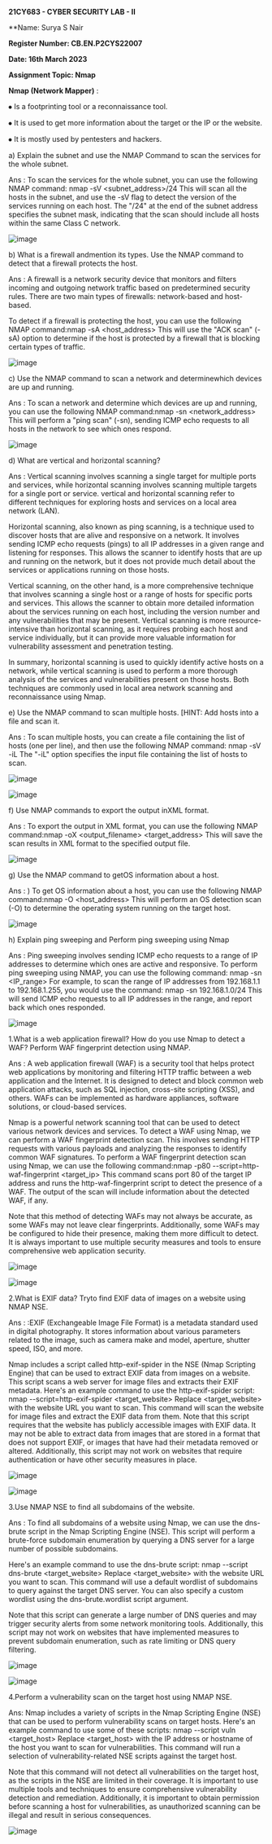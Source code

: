 **21CY683 - CYBER SECURITY LAB - II**

**Name: Surya S Nair

**Register Number: CB.EN.P2CYS22007** 

**Date: 16th March 2023**
 
**Assignment Topic: Nmap**






**Nmap (Network Mapper)** :

⦁	Is a footprinting tool or a reconnaissance tool.

⦁	It is used to get more information  about the target or the IP or the website.

⦁	It is mostly used by pentesters and hackers.

a) Explain the subnet and use the NMAP Command to scan the services for the whole subnet.

Ans : To scan the services for the whole subnet, you can use the following 
NMAP command: nmap -sV <subnet_address>/24
This will scan all the hosts in the subnet, and use the -sV flag to detect the version of the services running on each host.
The "/24" at the end of the subnet address specifies the subnet mask, indicating that the scan should include all hosts within the same Class C network.

![image](https://user-images.githubusercontent.com/123303806/226387050-79a648db-ff14-4ea4-829a-dbf85fad107b.png)

b) What is a firewall andmention its types. Use the NMAP command to detect that a firewall protects the host.

Ans : A firewall is a network security device that monitors and filters incoming and outgoing network traffic based on predetermined security rules. There are two main types of firewalls: network-based and host-based.

To detect if a firewall is protecting the host, you can use the following 
NMAP command:nmap -sA <host_address>
This will use the "ACK scan" (-sA) option to determine if the host is protected by a firewall that is blocking certain types of traffic.

![image](https://user-images.githubusercontent.com/123303806/226388067-fc959020-dbad-4060-8445-bd80e49b9e8c.png)


c) Use the NMAP command to scan a network and determinewhich devices are up and running.

Ans : To scan a network and determine which devices are up and running, you can use the following NMAP command:nmap -sn <network_address>
This will perform a "ping scan" (-sn), sending ICMP echo requests to all hosts in the network to see which ones respond.

![image](https://user-images.githubusercontent.com/123303806/226389160-8e0d7642-0d4c-4f8c-aefc-d5b92c5a1027.png)


d) What are vertical and horizontal scanning?

Ans : Vertical scanning involves scanning a single target for multiple ports and services, while horizontal scanning involves scanning multiple targets for a single port or service.
vertical and horizontal scanning refer to different techniques for exploring hosts and services on a local area network (LAN).

Horizontal scanning, also known as ping scanning, is a technique used to discover hosts that are alive and responsive on a network. It involves sending ICMP echo requests (pings) to all IP addresses in a given range and listening for responses. This allows the scanner to identify hosts that are up and running on the network, but it does not provide much detail about the services or applications running on those hosts.

Vertical scanning, on the other hand, is a more comprehensive technique that involves scanning a single host or a range of hosts for specific ports and services. This allows the scanner to obtain more detailed information about the services running on each host, including the version number and any vulnerabilities that may be present. Vertical scanning is more resource-intensive than horizontal scanning, as it requires probing each host and service individually, but it can provide more valuable information for vulnerability assessment and penetration testing.

In summary, horizontal scanning is used to quickly identify active hosts on a network, while vertical scanning is used to perform a more thorough analysis of the services and vulnerabilities present on those hosts. Both techniques are commonly used in local area network scanning and reconnaissance using Nmap.

e) Use the NMAP command to scan multiple hosts. [HINT: Add hosts into a file and scan it.

Ans : To scan multiple hosts, you can create a file containing the list of hosts (one per line), and then use the following NMAP command: nmap -sV -iL <filename>
The "-iL" option specifies the input file containing the list of hosts to scan.
  
  ![image](https://user-images.githubusercontent.com/123303806/226393113-61b50442-e37c-4d79-8c97-2f04352e3f0b.png)

  ![image](https://user-images.githubusercontent.com/123303806/226393202-5238950a-69bc-408c-835c-7145d4a0418b.png)

f) Use NMAP commands to export the output inXML format.
  
Ans : To export the output in XML format, you can use the following NMAP command:nmap -oX <output_filename> <target_address>
This will save the scan results in XML format to the specified output file.

  ![image](https://user-images.githubusercontent.com/123303806/226394068-edbbd224-6200-40bd-b97d-b44eeef56217.png)

g) Use the NMAP command to getOS information about a host.
  
Ans : ) To get OS information about a host, you can use the following NMAP command:nmap -O <host_address>
This will perform an OS detection scan (-O) to determine the operating system running on the target host.

  ![image](https://user-images.githubusercontent.com/123303806/226394720-06b06308-a381-4699-aee9-d9a19dfc03ef.png)

h) Explain ping sweeping and Perform ping sweeping using Nmap
  
  Ans : Ping sweeping involves sending ICMP echo requests to a range of IP addresses to determine which ones are active and responsive. To perform ping sweeping using NMAP, you can use the following command: nmap -sn <IP_range>
For example, to scan the range of IP addresses from 192.168.1.1 to 192.168.1.255, you would use the command:
nmap -sn 192.168.1.0/24
This will send ICMP echo requests to all IP addresses in the range, and report back which ones responded.
  
  ![image](https://user-images.githubusercontent.com/123303806/226402749-ece3a90b-d8d7-4818-9b03-28e3adedab0b.png)

  1.What is a web application firewall? How do you use Nmap to detect a WAF? Perform WAF fingerprint detection using NMAP.
  
Ans : A web application firewall (WAF) is a security tool that helps protect web applications by monitoring and filtering HTTP traffic between a web application and the Internet. It is designed to detect and block common web application attacks, such as SQL injection, cross-site scripting (XSS), and others. WAFs can be implemented as hardware appliances, software solutions, or cloud-based services.

  Nmap is a powerful network scanning tool that can be used to detect various network devices and services. To detect a WAF using Nmap, we can perform a WAF fingerprint detection scan. This involves sending HTTP requests with various payloads and analyzing the responses to identify common WAF signatures.
To perform a WAF fingerprint detection scan using Nmap, we can use the following command:nmap -p80 --script=http-waf-fingerprint <target_ip>
This command scans port 80 of the target IP address and runs the http-waf-fingerprint script to detect the presence of a WAF. The output of the scan will include information about the detected WAF, if any.

Note that this method of detecting WAFs may not always be accurate, as some WAFs may not leave clear fingerprints. Additionally, some WAFs may be configured to hide their presence, making them more difficult to detect. It is always important to use multiple security measures and tools to ensure comprehensive web application security.

  ![image](https://user-images.githubusercontent.com/123303806/226403657-cac71b49-ad25-4b7c-9a68-030684020633.png)
  
  ![image](https://user-images.githubusercontent.com/123303806/226403751-17322a74-6559-448d-97cb-eedcf4be9cc5.png)

  2.What is EXIF data? Tryto find EXIF data of images on a website using NMAP NSE.
  
  Ans : :EXIF (Exchangeable Image File Format) is a metadata standard used in digital photography. It stores information about various parameters related to the image, such as camera make and model, aperture, shutter speed, ISO, and more.

Nmap includes a script called http-exif-spider in the NSE (Nmap Scripting Engine) that can be used to extract EXIF data from images on a website. This script scans a web server for image files and extracts their EXIF metadata. Here's an example command to use the http-exif-spider script:
nmap --script=http-exif-spider <target_website>
Replace <target_website> with the website URL you want to scan. This command will scan the website for image files and extract the EXIF data from them.
Note that this script requires that the website has publicly accessible images with EXIF data. It may not be able to extract data from images that are stored in a format that does not support EXIF, or images that have had their metadata removed or altered. Additionally, this script may not work on websites that require authentication or have other security measures in place.

  ![image](https://user-images.githubusercontent.com/123303806/226404061-62b5d236-66ab-4639-a619-6d90737d7201.png)

  ![image](https://user-images.githubusercontent.com/123303806/226404138-24ee8d26-58f2-4737-a5fa-a18176f98884.png)

  3.Use NMAP NSE to find all subdomains of the website. 

Ans : To find all subdomains of a website using Nmap, we can use the dns-brute script in the Nmap Scripting Engine (NSE). This script will perform a brute-force subdomain enumeration by querying a DNS server for a large number of possible subdomains.

Here's an example command to use the dns-brute script:
nmap --script dns-brute <target_website>
Replace <target_website> with the website URL you want to scan. This command will use a default wordlist of subdomains to query against the target DNS server. You can also specify a custom wordlist using the dns-brute.wordlist script argument.

Note that this script can generate a large number of DNS queries and may trigger security alerts from some network monitoring tools. Additionally, this script may not work on websites that have implemented measures to prevent subdomain enumeration, such as rate limiting or DNS query filtering.

  ![image](https://user-images.githubusercontent.com/123303806/226404469-61f03c9d-3148-4473-bf6d-74b2cfc294c0.png)
  
  ![image](https://user-images.githubusercontent.com/123303806/226404558-8f62fae9-87c3-4d90-9273-a612a055dca6.png)
  
4.Perform a vulnerability scan on the target host using NMAP NSE.
  
Ans: Nmap includes a variety of scripts in the Nmap Scripting Engine (NSE) that can be used to perform vulnerability scans on target hosts. Here's an example command to use some of these scripts:
nmap --script vuln <target_host>
Replace <target_host> with the IP address or hostname of the host you want to scan for vulnerabilities. This command will run a selection of vulnerability-related NSE scripts against the target host.

Note that this command will not detect all vulnerabilities on the target host, as the scripts in the NSE are limited in their coverage. It is important to use multiple tools and techniques to ensure comprehensive vulnerability detection and remediation. Additionally, it is important to obtain permission before scanning a host for vulnerabilities, as unauthorized scanning can be illegal and result in serious consequences.
  
  ![image](https://user-images.githubusercontent.com/123303806/226404812-2e857b20-1cbf-4b33-9e54-9bacd9385b83.png)


  



  
